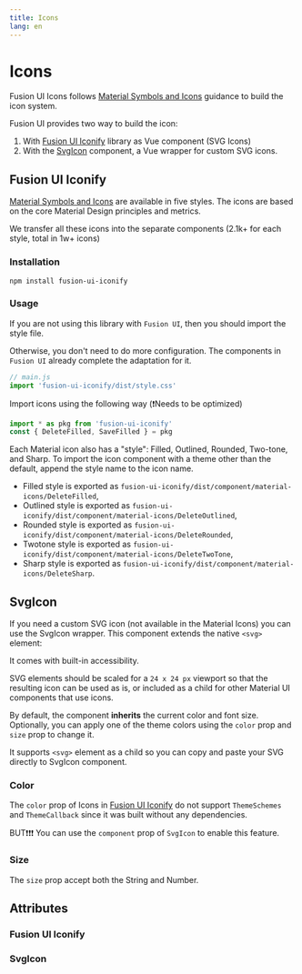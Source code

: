 ```yaml
---
title: Icons
lang: en
---
```


<script setup lang="ts">
  import iconProps from "../../../example/icon/description/en-icon-props.ts";
  import svgIconProps from "../../../example/icon/description/en-svgicon-props.ts";
</script>

# Icons

Fusion UI Icons follows [Material Symbols and Icons](https://fonts.google.com/icons?icon.set=Material+Icons) guidance to build the icon system.

Fusion UI provides two way to build the icon:
1. With [Fusion UI Iconify](https://www.npmjs.com/package/fusion-ui-iconify) library as Vue component (SVG Icons)
2. With the [SvgIcon](#svgicon) component, a Vue wrapper for custom SVG icons.

## Fusion UI Iconify

[Material Symbols and Icons](https://fonts.google.com/icons?icon.set=Material+Icons) are available in five styles. The icons are based on the core Material Design principles and metrics.

We transfer all these icons into the separate components (2.1k+ for each style, total in 1w+ icons)

### Installation

```shell
npm install fusion-ui-iconify
```

### Usage

If you are not using this library with `Fusion UI`, then you should import the style file.

Otherwise, you don't need to do more configuration. The components in `Fusion UI` already complete the adaptation for it.

```js
// main.js
import 'fusion-ui-iconify/dist/style.css'
```

Import icons using the following way (❗️Needs to be optimized)
```js
import * as pkg from 'fusion-ui-iconify'
const { DeleteFilled, SaveFilled } = pkg
```

Each Material icon also has a "style": Filled, Outlined, Rounded, Two-tone, and Sharp. To import the icon component with a theme other than the default, append the style name to the icon name.

- Filled style is exported as `fusion-ui-iconify/dist/component/material-icons/DeleteFilled`,
- Outlined style is exported as `fusion-ui-iconify/dist/component/material-icons/DeleteOutlined`,
- Rounded style is exported as `fusion-ui-iconify/dist/component/material-icons/DeleteRounded`,
- Twotone style is exported as `fusion-ui-iconify/dist/component/material-icons/DeleteTwoTone`,
- Sharp style is exported as `fusion-ui-iconify/dist/component/material-icons/DeleteSharp`.

<demo src="../../../example/icon/basic.vue"></demo>

## SvgIcon

If you need a custom SVG icon (not available in the Material Icons) you can use the SvgIcon wrapper. This component extends the native `<svg> ` element:

It comes with built-in accessibility.

SVG elements should be scaled for a `24 x 24 px` viewport so that the resulting icon can be used as is, or included as a child for other Material UI components that use icons.

By default, the component **inherits** the current color and font size. Optionally, you can apply one of the theme colors using the `color` prop and `size` prop to change it.

It supports `<svg>` element as a child so you can copy and paste your SVG directly to SvgIcon component.

<demo src="../../../example/icon/svgicon.vue"></demo>

### Color

The `color` prop of Icons in [Fusion UI Iconify](https://www.npmjs.com/package/fusion-ui-iconify) do not support `ThemeSchemes` and `ThemeCallback` since it was built without any dependencies.

BUT❗️❗️❗️ You can use the `component` prop of `SvgIcon` to enable this feature.

<demo src="../../../example/icon/color.vue"></demo>

### Size

The `size` prop accept both the String and Number.

<demo src="../../../example/icon/size.vue"></demo>

## Attributes

### Fusion UI Iconify

<table-block type="propsEn" :data="iconProps"></table-block>

### SvgIcon

<table-block type="propsEn" :data="svgIconProps"></table-block>
